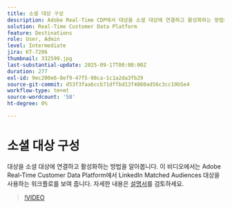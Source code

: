 ```yaml
---
title: 소셜 대상 구성
description: Adobe Real-Time CDP에서 대상을 소셜 대상에 연결하고 활성화하는 방법을 알아봅니다.
solution: Real-Time Customer Data Platform
feature: Destinations
role: User, Admin
level: Intermediate
jira: KT-7206
thumbnail: 332599.jpg
last-substantial-update: 2025-09-17T00:00:00Z
duration: 277
exl-id: 9ec200e6-8ef9-47f5-98ca-1c1a2da3fb29
source-git-commit: d53f3faa6ccb71dffbd13f4060ad56c3cc19b5e4
workflow-type: tm+mt
source-wordcount: '58'
ht-degree: 0%

---
```


# 소셜 대상 구성

대상을 소셜 대상에 연결하고 활성화하는 방법을 알아봅니다. 이 비디오에서는 Adobe Real-Time Customer Data Platform에서 LinkedIn Matched Audiences 대상을 사용하는 워크플로를 보여 줍니다.  자세한 내용은 [설명서](https://experienceleague.adobe.com/ko/docs/experience-platform/destinations/catalog/social/overview)를 검토하세요.

>[!VIDEO](https://video.tv.adobe.com/v/3411788/?learn=on&enablevpops&captions=kor)

